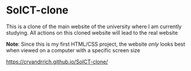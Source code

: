 # SoICT-clone

This is a clone of the main website of the university where I am currently studying. All actions on this cloned website will lead to the real website

**Note**: Since this is my first HTML/CSS project, the website *only* looks best when viewed on a computer with a specific screen size

https://cryandrrich.github.io/SoICT-clone/
